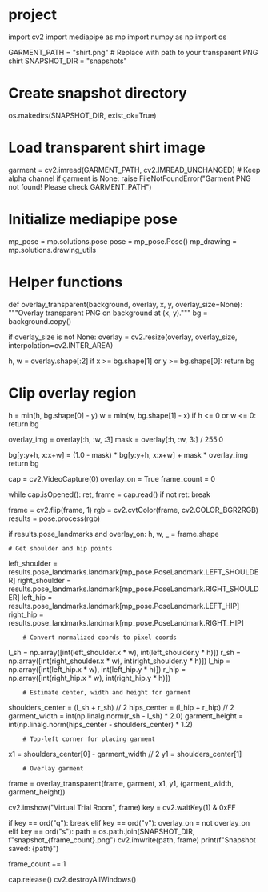 # project
import cv2
import mediapipe as mp
import numpy as np
import os


GARMENT_PATH = "shirt.png"   # Replace with path to your transparent PNG shirt
SNAPSHOT_DIR = "snapshots"

# Create snapshot directory
os.makedirs(SNAPSHOT_DIR, exist_ok=True)

# Load transparent shirt image
garment = cv2.imread(GARMENT_PATH, cv2.IMREAD_UNCHANGED)  # Keep alpha channel
if garment is None:
    raise FileNotFoundError("Garment PNG not found! Please check GARMENT_PATH")

# Initialize mediapipe pose
mp_pose = mp.solutions.pose
pose = mp_pose.Pose()
mp_drawing = mp.solutions.drawing_utils


# Helper functions
def overlay_transparent(background, overlay, x, y, overlay_size=None):
    """Overlay transparent PNG on background at (x, y)."""
    bg = background.copy()

 if overlay_size is not None:
        overlay = cv2.resize(overlay, overlay_size, interpolation=cv2.INTER_AREA)

 h, w = overlay.shape[:2]
    if x >= bg.shape[1] or y >= bg.shape[0]:
        return bg

   # Clip overlay region
   h = min(h, bg.shape[0] - y)
    w = min(w, bg.shape[1] - x)
    if h <= 0 or w <= 0:
        return bg

  overlay_img = overlay[:h, :w, :3]
    mask = overlay[:h, :w, 3:] / 255.0

  bg[y:y+h, x:x+w] = (1.0 - mask) * bg[y:y+h, x:x+w] + mask * overlay_img
    return bg


cap = cv2.VideoCapture(0)
overlay_on = True
frame_count = 0

while cap.isOpened():
    ret, frame = cap.read()
    if not ret:
        break

frame = cv2.flip(frame, 1)
 rgb = cv2.cvtColor(frame, cv2.COLOR_BGR2RGB)
 results = pose.process(rgb)

  if results.pose_landmarks and overlay_on:
        h, w, _ = frame.shape

    # Get shoulder and hip points
left_shoulder = results.pose_landmarks.landmark[mp_pose.PoseLandmark.LEFT_SHOULDER]
        right_shoulder = results.pose_landmarks.landmark[mp_pose.PoseLandmark.RIGHT_SHOULDER]
        left_hip = results.pose_landmarks.landmark[mp_pose.PoseLandmark.LEFT_HIP]
        right_hip = results.pose_landmarks.landmark[mp_pose.PoseLandmark.RIGHT_HIP]

        # Convert normalized coords to pixel coords
 l_sh = np.array([int(left_shoulder.x * w), int(left_shoulder.y * h)])
        r_sh = np.array([int(right_shoulder.x * w), int(right_shoulder.y * h)])
        l_hip = np.array([int(left_hip.x * w), int(left_hip.y * h)])
        r_hip = np.array([int(right_hip.x * w), int(right_hip.y * h)])

        # Estimate center, width and height for garment
shoulders_center = (l_sh + r_sh) // 2
        hips_center = (l_hip + r_hip) // 2
        garment_width = int(np.linalg.norm(r_sh - l_sh) * 2.0)
        garment_height = int(np.linalg.norm(hips_center - shoulders_center) * 1.2)

        # Top-left corner for placing garment
x1 = shoulders_center[0] - garment_width // 2
        y1 = shoulders_center[1]

        # Overlay garment
 frame = overlay_transparent(frame, garment, x1, y1, (garment_width, garment_height))

cv2.imshow("Virtual Trial Room", frame)
    key = cv2.waitKey(1) & 0xFF

if key == ord("q"):
        break
    elif key == ord("v"):
        overlay_on = not overlay_on
    elif key == ord("s"):
        path = os.path.join(SNAPSHOT_DIR, f"snapshot_{frame_count}.png")
        cv2.imwrite(path, frame)
        print(f"Snapshot saved: {path}")

 frame_count += 1

cap.release()
cv2.destroyAllWindows()
